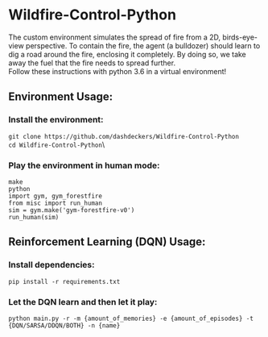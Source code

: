 # Wildfire-Control-Python
The custom environment simulates the spread of fire from a 2D, birds-eye-view perspective. 
To contain the fire, the agent (a bulldozer) should learn to dig a road around the fire, enclosing it completely. 
By doing so, we take away the fuel that the fire needs to spread further.\
Follow these instructions with python 3.6 in a virtual environment!

## Environment Usage:

### Install the environment:
`git clone https://github.com/dashdeckers/Wildfire-Control-Python`\
`cd Wildfire-Control-Python`\

### Play the environment in human mode:
`make`\
`python`\
`import gym, gym_forestfire`\
`from misc import run_human`\
`sim = gym.make('gym-forestfire-v0')`\
`run_human(sim)`

## Reinforcement Learning (DQN) Usage:

### Install dependencies:
`pip install -r requirements.txt`

### Let the DQN learn and then let it play:
`python main.py -r -m {amount_of_memories} -e {amount_of_episodes} -t {DQN/SARSA/DDQN/BOTH} -n {name}`
